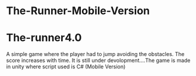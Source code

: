 # The-Runner-Mobile-Version
<h1>The-runner4.0</h1>
A simple game where the player had to jump avoiding the obstacles. The score increases with time. It is still under devolopment....The game is made in unity where script used is C#
(Mobile Version)
<h1></h1>
